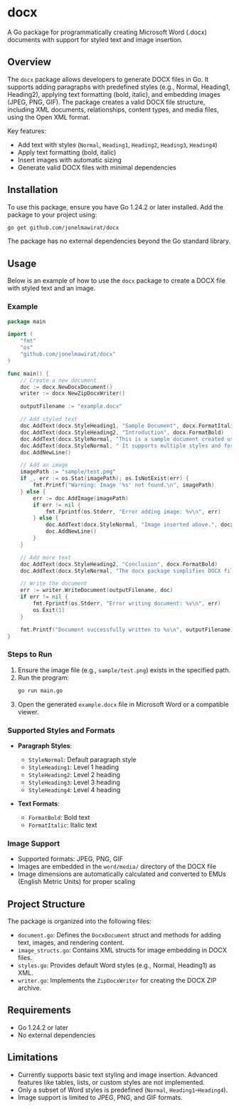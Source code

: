 # docx

A Go package for programmatically creating Microsoft Word (.docx) documents with support for styled text and image insertion.

## Overview

The `docx` package allows developers to generate DOCX files in Go. It supports adding paragraphs with predefined styles (e.g., Normal, Heading1, Heading2), applying text formatting (bold, italic), and embedding images (JPEG, PNG, GIF). The package creates a valid DOCX file structure, including XML documents, relationships, content types, and media files, using the Open XML format.

Key features:
- Add text with styles (`Normal`, `Heading1`, `Heading2`, `Heading3`, `Heading4`)
- Apply text formatting (bold, italic)
- Insert images with automatic sizing
- Generate valid DOCX files with minimal dependencies

## Installation

To use this package, ensure you have Go 1.24.2 or later installed. Add the package to your project using:

```bash
go get github.com/jonelmawirat/docx
```

The package has no external dependencies beyond the Go standard library.

## Usage

Below is an example of how to use the `docx` package to create a DOCX file with styled text and an image.

### Example

```go
package main

import (
    "fmt"
    "os"
    "github.com/jonelmawirat/docx"
)

func main() {
    // Create a new document
    doc := docx.NewDocxDocument()
    writer := docx.NewZipDocxWriter()

    outputFilename := "example.docx"

    // Add styled text
    doc.AddText(docx.StyleHeading1, "Sample Document", docx.FormatItalic)
    doc.AddText(docx.StyleHeading2, "Introduction", docx.FormatBold)
    doc.AddText(docx.StyleNormal, "This is a sample document created using the docx package.")
    doc.AddText(docx.StyleNormal, " It supports multiple styles and formatting.", docx.FormatBold)
    doc.AddNewLine()

    // Add an image
    imagePath := "sample/test.png"
    if _, err := os.Stat(imagePath); os.IsNotExist(err) {
        fmt.Printf("Warning: Image '%s' not found.\n", imagePath)
    } else {
        err := doc.AddImage(imagePath)
        if err != nil {
            fmt.Fprintf(os.Stderr, "Error adding image: %v\n", err)
        } else {
            doc.AddText(docx.StyleNormal, "Image inserted above.", docx.FormatItalic)
            doc.AddNewLine()
        }
    }

    // Add more text
    doc.AddText(docx.StyleHeading2, "Conclusion", docx.FormatBold)
    doc.AddText(docx.StyleNormal, "The docx package simplifies DOCX file generation.")

    // Write the document
    err := writer.WriteDocument(outputFilename, doc)
    if err != nil {
        fmt.Fprintf(os.Stderr, "Error writing document: %v\n", err)
        os.Exit(1)
    }

    fmt.Printf("Document successfully written to %s\n", outputFilename)
}
```

### Steps to Run

1. Ensure the image file (e.g., `sample/test.png`) exists in the specified path.
2. Run the program:
   ```bash
   go run main.go
   ```
3. Open the generated `example.docx` file in Microsoft Word or a compatible viewer.

### Supported Styles and Formats

- **Paragraph Styles**:
  - `StyleNormal`: Default paragraph style
  - `StyleHeading1`: Level 1 heading
  - `StyleHeading2`: Level 2 heading
  - `StyleHeading3`: Level 3 heading
  - `StyleHeading4`: Level 4 heading

- **Text Formats**:
  - `FormatBold`: Bold text
  - `FormatItalic`: Italic text

### Image Support

- Supported formats: JPEG, PNG, GIF
- Images are embedded in the `word/media/` directory of the DOCX file
- Image dimensions are automatically calculated and converted to EMUs (English Metric Units) for proper scaling

## Project Structure

The package is organized into the following files:

- `document.go`: Defines the `DocxDocument` struct and methods for adding text, images, and rendering content.
- `image_structs.go`: Contains XML structs for image embedding in DOCX files.
- `styles.go`: Provides default Word styles (e.g., Normal, Heading1) as XML.
- `writer.go`: Implements the `ZipDocxWriter` for creating the DOCX ZIP archive.

## Requirements

- Go 1.24.2 or later
- No external dependencies

## Limitations

- Currently supports basic text styling and image insertion. Advanced features like tables, lists, or custom styles are not implemented.
- Only a subset of Word styles is predefined (`Normal`, `Heading1`–`Heading4`).
- Image support is limited to JPEG, PNG, and GIF formats.

